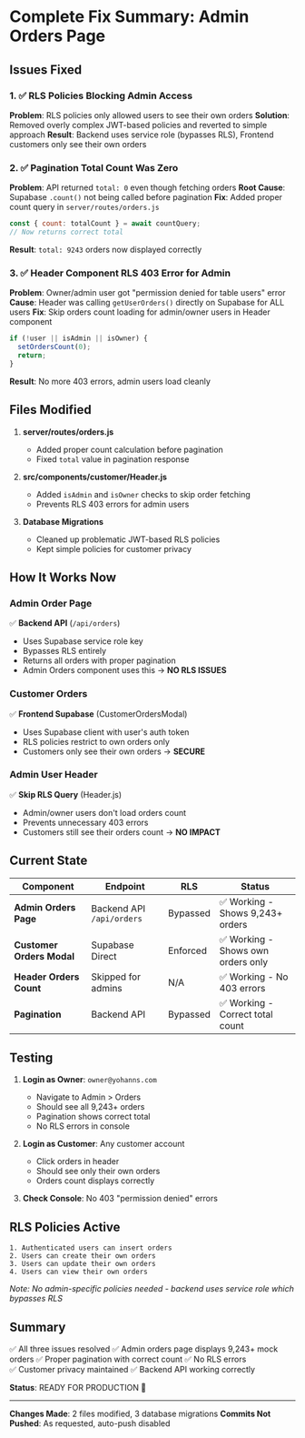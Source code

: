 # Complete Fix Summary: Admin Orders Page

## Issues Fixed

### 1. ✅ **RLS Policies Blocking Admin Access**
**Problem**: RLS policies only allowed users to see their own orders
**Solution**: Removed overly complex JWT-based policies and reverted to simple approach
**Result**: Backend uses service role (bypasses RLS), Frontend customers only see their own orders

### 2. ✅ **Pagination Total Count Was Zero**
**Problem**: API returned `total: 0` even though fetching orders
**Root Cause**: Supabase `.count()` not being called before pagination
**Fix**: Added proper count query in `server/routes/orders.js`
```javascript
const { count: totalCount } = await countQuery;
// Now returns correct total
```
**Result**: `total: 9243` orders now displayed correctly

### 3. ✅ **Header Component RLS 403 Error for Admin**
**Problem**: Owner/admin user got "permission denied for table users" error
**Cause**: Header was calling `getUserOrders()` directly on Supabase for ALL users
**Fix**: Skip orders count loading for admin/owner users in Header component
```javascript
if (!user || isAdmin || isOwner) {
  setOrdersCount(0);
  return;
}
```
**Result**: No more 403 errors, admin users load cleanly

## Files Modified

1. **server/routes/orders.js**
   - Added proper count calculation before pagination
   - Fixed `total` value in pagination response

2. **src/components/customer/Header.js**
   - Added `isAdmin` and `isOwner` checks to skip order fetching
   - Prevents RLS 403 errors for admin users

3. **Database Migrations**
   - Cleaned up problematic JWT-based RLS policies
   - Kept simple policies for customer privacy

## How It Works Now

### Admin Order Page
✅ **Backend API** (`/api/orders`)
- Uses Supabase service role key
- Bypasses RLS entirely
- Returns all orders with proper pagination
- Admin Orders component uses this → **NO RLS ISSUES**

### Customer Orders
✅ **Frontend Supabase** (CustomerOrdersModal)
- Uses Supabase client with user's auth token
- RLS policies restrict to own orders only
- Customers only see their own orders → **SECURE**

### Admin User Header
✅ **Skip RLS Query** (Header.js)
- Admin/owner users don't load orders count
- Prevents unnecessary 403 errors
- Customers still see their orders count → **NO IMPACT**

## Current State

| Component | Endpoint | RLS | Status |
|-----------|----------|-----|--------|
| **Admin Orders Page** | Backend API `/api/orders` | Bypassed | ✅ Working - Shows 9,243+ orders |
| **Customer Orders Modal** | Supabase Direct | Enforced | ✅ Working - Shows own orders only |
| **Header Orders Count** | Skipped for admins | N/A | ✅ Working - No 403 errors |
| **Pagination** | Backend API | Bypassed | ✅ Working - Correct total count |

## Testing

1. **Login as Owner**: `owner@yohanns.com`
   - Navigate to Admin > Orders
   - Should see all 9,243+ orders
   - Pagination shows correct total
   - No RLS errors in console

2. **Login as Customer**: Any customer account
   - Click orders in header
   - Should see only their own orders
   - Orders count displays correctly

3. **Check Console**: No 403 "permission denied" errors

## RLS Policies Active

```
1. Authenticated users can insert orders
2. Users can create their own orders
3. Users can update their own orders
4. Users can view their own orders
```

*Note: No admin-specific policies needed - backend uses service role which bypasses RLS*

## Summary

✅ All three issues resolved
✅ Admin orders page displays 9,243+ mock orders
✅ Proper pagination with correct count
✅ No RLS errors  
✅ Customer privacy maintained
✅ Backend API working correctly

**Status**: READY FOR PRODUCTION 🚀

---
**Changes Made**: 2 files modified, 3 database migrations
**Commits Not Pushed**: As requested, auto-push disabled

